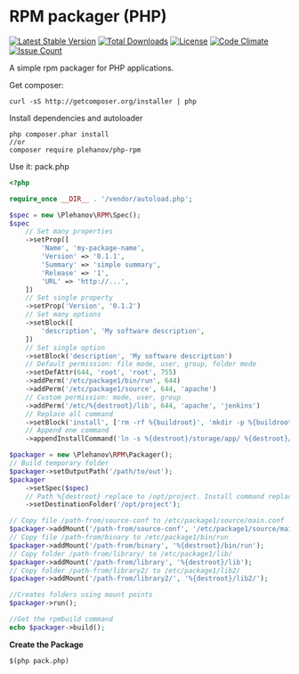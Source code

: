 RPM packager (PHP)
==================

[![Latest Stable Version](https://poser.pugx.org/plehanov/php-rpm/v/stable)](https://packagist.org/packages/plehanov/php-rpm)
[![Total Downloads](https://poser.pugx.org/plehanov/php-rpm/downloads)](https://packagist.org/packages/plehanov/php-rpm) [![License](https://poser.pugx.org/plehanov/php-rpm/license)](https://packagist.org/packages/plehanov/php-rpm)
[![Code Climate](https://codeclimate.com/github/plehanov/php-rpm/badges/gpa.svg)](https://codeclimate.com/github/plehanov/php-rpm)
[![Issue Count](https://codeclimate.com/github/plehanov/php-rpm/badges/issue_count.svg)](https://codeclimate.com/github/plehanov/php-rpm)

A simple rpm packager for PHP applications.

Get composer:

```
curl -sS http://getcomposer.org/installer | php
```

Install dependencies and autoloader

```
php composer.phar install
//or
composer require plehanov/php-rpm
```

Use it: pack.php

```php
<?php

require_once __DIR__ . '/vendor/autoload.php';

$spec = new \Plehanov\RPM\Spec();
$spec
    // Set many properties
    ->setProp([
        'Name', 'my-package-name',
        'Version' => '0.1.1',
        'Summary' => 'simple summary',
        'Release' => '1',
        'URL' => 'http://...',
    ])
    // Set single property
    ->setProp('Version', '0.1.2')
    // Set many options
    ->setBlock([
        'description', 'My software description',
    ])
    // Set single option
    ->setBlock('description', 'My software description')    
    // Default permission: file mode, user, group, folder mode
    ->setDefAttr(644, 'root', 'root', 755)
    ->addPerm('/etc/package1/bin/run', 644)
    ->addPerm('/etc/package1/source', 644, 'apache')
    // Custom permission: mode, user, group    
    ->addPerm('/etc/%{destroot}/lib', 644, 'apache', 'jenkins')
    // Replace all command
    ->setBlock('install', ['rm -rf %{buildroot}', 'mkdir -p %{buildroot}%{_bindir}'])
    // Append one command
    ->appendInstallCommand('ln -s %{destroot}/storage/app/ %{destroot}/public/storage');

$packager = new \Plehanov\RPM\Packager();
// Build temporary folder
$packager->setOutputPath('/path/to/out');
$packager
    ->setSpec($spec)
    // Path %{destroot} replace to /opt/project. Install command replace too.
    ->setDestinationFolder('/opt/project');

// Copy file /path-from/source-conf to /etc/package1/source/main.conf
$packager->addMount('/path-from/source-conf', '/etc/package1/source/main.conf');
// Copy file /path-from/binary to /etc/package1/bin/run
$packager->addMount('/path-from/binary', '%{destroot}/bin/run');
// Copy folder /path-from/library/ to /etc/package1/lib/
$packager->addMount('/path-from/library', '%{destroot}/lib');
// Copy folder /path-from/library2/ to /etc/package1/lib2/
$packager->addMount('/path-from/library2/', '%{destroot}/lib2/');

//Creates folders using mount points
$packager->run();

//Get the rpmbuild command
echo $packager->build();
```

**Create the Package**

```
$(php pack.php)
```

